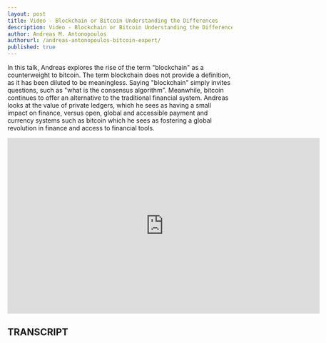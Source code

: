 ```yaml
---
layout: post
title: Video - Blockchain or Bitcoin Understanding the Differences
description: Video - Blockchain or Bitcoin Understanding the Differences
author: Andreas M. Antonopoulos
authorurl: /andreas-antonopoulos-bitcoin-expert/
published: true
---
```


<p>In this talk, Andreas explores the rise of the term "blockchain" as a counterweight to bitcoin. The term blockchain does not provide a definition, as it has been diluted to be meaningless. Saying "blockchain" simply invites questions, such as "what is the consensus algorithm". Meanwhile, bitcoin continues to offer an alternative to the traditional financial system. Andreas looks at the value of private ledgers, which he sees as having a small impact on finance, versus open, global and accessible payment and currency systems such as bitcoin which he sees as fostering a global revolution in finance and access to financial tools.</p>

<center><iframe width="700" height="394" src="https://www.youtube.com/embed/mRQs9Y6CUSU?list=PLPQwGV1aLnTthcG265_FYSaV24hFScvC0" frameborder="0" allowfullscreen></iframe></center>

<h2>TRANSCRIPT</h2>
